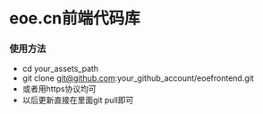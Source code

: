 #    eoe.cn前端代码库

###  使用方法
*   cd your_assets_path
*   git clone git@github.com:your_github_account/eoefrontend.git
*   或者用https协议均可
*   以后更新直接在里面git pull即可
